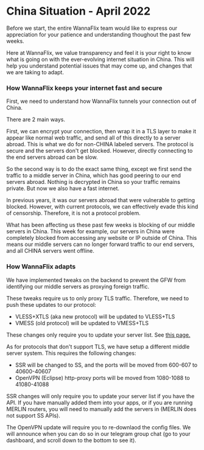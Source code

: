 # China Situation - April 2022

Before we start, the entire WannaFlix team would like to express our appreciation for your patience and understanding thoughout the past few weeks.&#x20;

Here at WannaFlix, we value transparency and feel it is your right to know what is going on with the ever-evolving internet situation in China. This will help you understand potential issues that may come up, and changes that we are taking to adapt.

### How WannaFlix keeps your internet fast and secure

First, we need to understand how WannaFlix tunnels your connection out of China.

There are 2 main ways.&#x20;

First, we can encrypt your connection, then wrap it in a TLS layer to make it appear like normal web traffic, and send all of this directly to a server abroad. This is what we do for non-CHINA labeled servers. The protocol is secure and the servers don't get blocked. However, directly connecting to the end servers abroad can be slow.

So the second way is to do the exact same thing, except we first send the traffic to a middle server in China, which has good peering to our end servers abroad. Nothing is decrypted in China so your traffic remains private. But now we also have a fast internet.&#x20;

In previous years, it was our servers abroad that were vulnerable to getting blocked. However, with current protocols, we can effectively evade this kind of censorship. Therefore, it is not a protocol problem.&#x20;

What has been affecting us these past few weeks is blocking of our middle servers in China. This week for example, our servers in China were completely blocked from accessing any website or IP outside of China. This means our middle servers can no longer forward traffic to our end servers, and all CHINA servers went offline.

### How WannaFlix adapts

We have implemented tweaks on the backend to prevent the GFW from identifying our middle servers as proxying foreign traffic.&#x20;

These tweaks require us to only proxy TLS traffic. Therefore, we need to push these updates to our protocol:

* VLESS+XTLS (aka new protocol) will be updated to VLESS+TLS
* VMESS (old protocol) will be updated to VMESS+TLS&#x20;

These changes only require you to update your server list. See [this page.](../faq/updating-the-server-list.md)

As for protocols that don't support TLS, we have setup a different middle server system. This requires the following changes:

* SSR will be changed to SS, and the ports will be moved from 600-607 to 40600-40607
* OpenVPN (Eclipse) http-proxy ports will be moved from 1080-1088 to 41080-41088

SSR changes will only require you to update your server list if you have the API. If you have manually added them into your apps, or if you are running MERLIN routers, you will need to manually add the servers in (MERLIN does not support SS APIs).

The OpenVPN update will require you to re-downlaod the config files. We will announce when you can do so in our telegram group chat (go to your dashboard, and scroll down to the bottom to see it).











